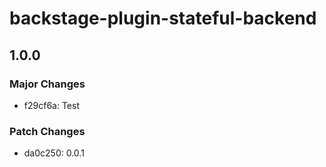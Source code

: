 # backstage-plugin-stateful-backend

## 1.0.0

### Major Changes

- f29cf6a: Test

### Patch Changes

- da0c250: 0.0.1
